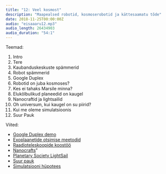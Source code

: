 ```yaml
---
title: "12: Veel kosmost"
description: "Maapealsed robotid, kosmoserobotid ja kättesaamatu tõde"
date: 2018-11-25T00:00:00Z
audio: "eisaaaru12.mp3"
audio_length: 26434903
audio_duration: "54:1"
---
```

Teemad:

  1. Intro
  2. Tere
  3. Kaubanduskeskuste spämmerid
  4. Robot spämmerid
  5. Google Duplex
  6. Robotid on juba kosmoses?
  7. Kes ei tahaks Marsile minna?
  8. Elukõlbulikud planeedid on kaugel
  9. Nanocraftid ja lightsailid
  10. Oh universum, kui kaugel on su piirid?
  11. Kui me oleme simulatsioonis
  12. Suur Pauk

Viited:

  * [Google Duplex demo](https://youtu.be/D5VN56jQMWM)
  * [Exoplaanetide otsimise meetodid](https://en.wikipedia.org/wiki/Methods_of_detecting_exoplanets)
  * [Raadioteleskoopide koostöö](https://en.wikipedia.org/wiki/Very-long-baseline_interferometry#VLBI_arrays)
  * [Nanocrafts](https://www.iflscience.com/space/stephen-hawking-reveals-plan-send-spacecraft-alpha-centauri-20-years/)"
  * [Planetary Society LightSail](http://www.planetary.org/explore/projects/lightsail-solar-sailing/)
  * [Suur pauk](https://en.wikipedia.org/wiki/Big_Bang)
  * [Simulatsiooni hüpotees](https://en.wikipedia.org/wiki/Simulation_hypothesis)
